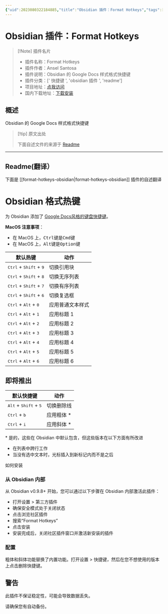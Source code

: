 ```yaml
---
{"uid":2023080322184885,"title":"Obsidian 插件：Format Hotkeys","tags":["快捷键","obsidian插件","readme"],"description":"Obsidian的Google Docs样式格式快捷键","author":"AI","type":"readme","draft":false,"editable":false,"modified":20230101000000,"dg-publish":true,"permalink":"/lake-of-knowledge/10-obsidian/obsidian/readme/format-hotkeys-obsidian-readme/","dgPassFrontmatter":true}
---
```



# Obsidian 插件：Format Hotkeys

> [!Note] 插件名片
> - 插件名称：Format Hotkeys
> - 插件作者：Ansel Santosa
> - 插件说明：Obsidian 的 Google Docs 样式格式快捷键
> - 插件分类：[' 快捷键 ', 'obsidian 插件 ', 'readme']
> - 项目地址：[点我访问](https://github.com/anstosa/format-hotkeys-obsidian)
> - 国内下载地址：[下载安装](https://pkmer.cn/products/plugin/pluginMarket/?format-hotkeys-obsidian)

## 概述

Obsidian 的 Google Docs 样式格式快捷键

> [!tip] 原文出处
>
>下面自述文件的来源于 [Readme](https://ghproxy.net/https://raw.githubusercontent.com/anstosa/format-hotkeys-obsidian/main/README.md)
>

---

## Readme(翻译）

下面是 [[format-hotkeys-obsidian\|format-hotkeys-obsidian]] 插件的自述翻译

# Obsidian 格式热键

为 Obsidian 添加了 [Google Docs风格的键盘快捷键](https://support.google.com/docs/answer/179738)。

**MacOS 注意事项**：

* 在 MacOS 上，<kbd>Ctrl</kbd>键是<kbd>Cmd</kbd>键
* 在 MacOS 上，<kbd>Alt</kbd>键是<kbd>Option</kbd>键

| 默认热键                                          | 动作                     |
| ------------------------------------------------- | ----------------------- |
| <kbd>Ctrl</kbd> + <kbd>Shift</kbd> + <kbd>9</kbd> | 切换引用块               |
| <kbd>Ctrl</kbd> + <kbd>Shift</kbd> + <kbd>8</kbd> | 切换无序列表             |
| <kbd>Ctrl</kbd> + <kbd>Shift</kbd> + <kbd>7</kbd> | 切换有序列表             |
| <kbd>Ctrl</kbd> + <kbd>Shift</kbd> + <kbd>6</kbd> | 切换复选框               |
| <kbd>Ctrl</kbd> + <kbd>Alt</kbd> + <kbd>0</kbd>   | 应用普通文本样式         |
| <kbd>Ctrl</kbd> + <kbd>Alt</kbd> + <kbd>1</kbd>   | 应用标题 1                |
| <kbd>Ctrl</kbd> + <kbd>Alt</kbd> + <kbd>2</kbd>   | 应用标题 2                |
| <kbd>Ctrl</kbd> + <kbd>Alt</kbd> + <kbd>3</kbd>   | 应用标题 3                |
| <kbd>Ctrl</kbd> + <kbd>Alt</kbd> + <kbd>4</kbd>   | 应用标题 4                |
| <kbd>Ctrl</kbd> + <kbd>Alt</kbd> + <kbd>5</kbd>   | 应用标题 5                |
| <kbd>Ctrl</kbd> + <kbd>Alt</kbd> + <kbd>6</kbd>   | 应用标题 6                |

## 即将推出

| 默认快捷键                                        | 动作                     |
| ------------------------------------------------- | ----------------------- |
| <kbd>Alt</kbd> + <kbd>Shift</kbd> + <kbd>5</kbd>  | 切换删除线               |
| <kbd>Ctrl</kbd> + <kbd>b</kbd>                    | 应用粗体 *                |
| <kbd>Ctrl</kbd> + <kbd>i</kbd>                    | 应用斜体 *                |

\* 是的，这些在 Obsidian 中默认包含，但这些版本在以下方面有所改进

- 在列表中跨行工作
- 当没有选中文本时，光标插入到新标记内而不是之后

如何安装

### 从 Obsidian 内部

从 Obsidian v0.9.8+ 开始，您可以通过以下步骤在 Obsidian 内部激活此插件：

- 打开设置 > 第三方插件
- 确保安全模式处于关闭状态
- 点击浏览社区插件
- 搜索“Format Hotkeys”
- 点击安装
- 安装完成后，关闭社区插件窗口并激活新安装的插件

### 配置

粗体和斜体功能替换了内置功能。打开设置 > 快捷键，然后在您不想使用的版本上点击删除快捷键。

## 警告

此插件不保证稳定性，可能会导致数据丢失。

请确保您有自动备份。
